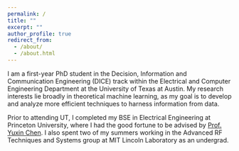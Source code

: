 ```yaml
---
permalink: /
title: ""
excerpt: ""
author_profile: true
redirect_from: 
  - /about/
  - /about.html
---
```


I am a first-year PhD student in the Decision, Information and Communication Engineering (DICE) track within the Electrical and Computer Engineering Department at the University of Texas at Austin. My research interests lie broadly in theoretical machine learning, as my goal is to develop and analyze more efficient techniques to harness information from data.

Prior to attending UT, I completed my BSE in Electrical Engineering at Princeton University, where I had the good fortune to be advised by [Prof. Yuxin Chen](https://www.princeton.edu/~yc5/). I also spent two of my summers working in the Advanced RF Techniques and Systems group at MIT Lincoln Laboratory as an undergrad.

